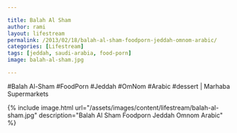 ```yaml
---

title: Balah Al Sham
author: rami
layout: lifestream 
permalink: /2013/02/18/balah-al-sham-foodporn-jeddah-omnom-arabic/
categories: [Lifestream]
tags: [jeddah, saudi-arabia, food-porn] 
image: balah-al-sham.jpg

---
```


#Balah Al-Sham #FoodPorn #Jeddah #OmNom #Arabic #dessert | Marhaba Supermarkets

{% include image.html url="/assets/images/content/lifestream/balah-al-sham.jpg" description="Balah Al Sham Foodporn Jeddah Omnom Arabic" %}

